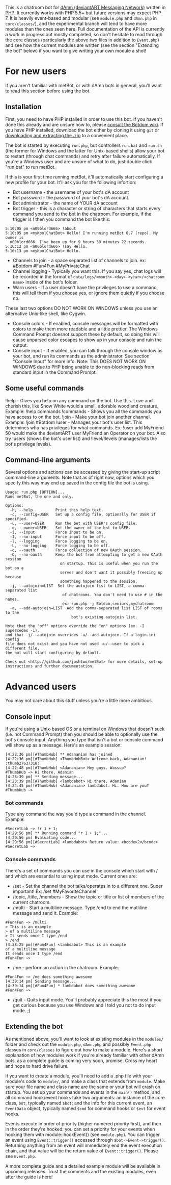 This is a chatroom bot for [dAmn (deviantART Messaging Network)](http://chat.deviantart.com/) written in [PHP](http://php.net). It currently works with PHP 5.5+ but future versions may expect PHP 7. It is heavily event-based and modular (see `module.php` and `dAmn.php` in `core/classes/`), and the experimental branch will tend to have more modules than the ones seen here. Full documentation of the API is currently a work in progress but mostly completed, so don't hesitate to read through the core classes (particularly the above two files in addition to `Event.php`) and see how the current modules are written (see the section "Extending the bot" below) if you want to give writing your own module a shot!

# For new users
If you aren't familiar with metBot, or with dAmn bots in general, you'll want to read this section before using the bot.

## Installation
First, you need to have PHP installed in order to use this bot. If you haven't done this already and are unsure how to, please [consult the Botdom wiki](http://botdom.com/documentation/Install_PHP). If you have PHP installed, download the bot either by cloning it using `git` or [downloading and extracting the .zip](https://github.com/joshtwo/metBot/archive/master.zip) to a convenient place.

The bot is started by executing `run.php`, but controllers `run.bat` and `run.sh` (the former for Windows and the latter for Unix-based shells) allow your bot to restart (through chat commands) and retry after failure automatically. If you're a Windows user and are unsure of what to do, just double click "run.bat" to run metBot.

If this is your first time running metBot, it'll automatically start configuring a new profile for your bot. It'll ask you for the following infortion:
* Bot username - the username of your bot's dA account
* Bot password - the password of your bot's dA account.
* Bot administrator - the name of YOUR dA account
* Bot trigger - this is a character or string of characters that starts every command you send to the bot in the chatroom. For example, if the trigger is ! then you command the bot like this:
```
5:10:05 pm <n00blord666> !about
5:10:05 pm <myKoolChatBot> Hello! I'm running metBot 0.7 (repo). My owner is
  n00blord666. I've been up for 9 hours 38 minutes 22 seconds.
5:10:12 pm <n00blord666> !say Hello.
5:10:13 pm <myKoolChatBot> Hello.
```
* Channels to join - a space separated list of channels to join. ex: #Botdom #Fun4Fun #MyPrivateChat
* Channel logging - Typically you want this. If you say yes, chat logs will be recorded in the format of `data/logs/<month>-<day>-<year>/<chatroom name>` inside of the bot's folder.
* Warn users - If a user doesn't have the privileges to use a command, this will tell them if you choose yes, or ignore them quietly if you choose no.

These last two options DO NOT WORK ON WINDOWS unless you use an alternative Unix-like shell, like Cygwin.
* Console colors - If enabled, console messages will be formatted with colors to make them more readable and a little prettier. The Windows Command Prompt doesnot support these by default, so doing this will cause unparsed color escapes to show up in your console and ruin the output.
* Console input - If enabled, you can talk through the console window as your bot, and run its commands as the administrator. See section "Console Input" for more info. Note: This DOES NOT WORK ON WINDOWS due to PHP being unable to do non-blocking reads from standard input in the Command Prompt.

## Some useful commands
!help <command name> - Gives you help on any command on the bot. Use this. Love and cherish this, like Snow White would a small, adorable woodland creature. Example: !help commands
!commands - Shows you all the commands you have access to on the bot.
!join <channel> - Make your bot join another channel. Example: !join #Botdom
!user - Manages your bot's user list. This determines who has privileges for what commands. Ex: !user add MyFriend 50 would make the deviantART user MyFriend an Operator on your bot. Also try !users (shows the bot's user list) and !level/!levels (manages/lists the bot's privilege levels).

## Command-line arguments
Several options and actions can be accessed by giving the start-up script command-line arguments. Note that as of right now, options which you specify this way may end up saved in the config file the bot is using.
```
Usage: run.php [OPTION]...
Runs metBot, the one and only.

Options:
  -h, --help          Print this help text.
  -c, --config=USER   Set up a config file, optionally for USER if specified.
  -u, --user=USER     Run the bot with USER's config file.
  -o, --owner=USER    Set the owner of the bot to USER.
  -i, --input         Force input to be on.
  -I, --no-input      Force input to be off.
  -l, --logging       Force logging to be on.
  -L, --no-logging    Force logging to be off.
  -q, --oauth         Force collection of new OAuth session.
  -Q, --no-oauth      Keep the bot from attempting to get a new OAuth session
                        on startup. This is useful when you run the bot on a
                        server and don't want it possibly freezing up because
                        something happened to the session.
  -j, --autojoin=LIST  Set the autojoin list to LIST, a comma-separated list
                         of chatrooms. You don't need to use # in the names.
                         ex: run.php -j Botdom,seniors,mychatroom
  -a, --add-autojoin=LIST  Add the comma-separated list LIST of rooms to the
                             bot's existing autojoin list.

Note that the "off" options override the "on" options (ex. -I supercedes -i),
and that -j/--autojoin overrides -a/--add-autojoin. If a login.ini config
file does not exist and you have not used -u/--user to pick a different file,
the bot will start configuring by default.

Check out <http://github.com/joshtwo/metBot> for more details, set-up
instructions and further documentation.
```
# Advanced users
You may not care about this stuff unless you're a little more ambitious.

## Console input
If you're using a Unix-based OS or a terminal on Windows that doesn't suck (i.e. not Command Prompt) then you should be able to optionally use the bot's console input. Anything you type that isn't a bot or console command will show up as a message. Here's an example session:
```
[4:22:36 pm][#ThumbHub] ** Adananian has joined
[4:22:36 pm][#ThumbHub] <ThumbHubBot> Welcome back, Adananian! :thumb27637318:
[4:22:48 pm][#ThumbHub] <Adananian> Hey guys. Wassup?
#ThumbHub ~> Hi there, Adanian
[4:23:39 pm] ** Sending message...
[4:23:39 pm][#ThumbHub] <lambdabot> Hi there, Adanian
[4:24:45 pm][#ThumbHub] <Adananian> lambdabot: Hi. How are you?
#ThumbHub ~> 
```

### Bot commands
Type any command the way you'd type a command in the channel. Example:
```
#SecretLab ~> !r 1 + 1;
[4:29:56 pm] ** Running command "r 1 + 1;"...
[4:29:56 pm] Evaluating code...
[4:29:56 pm][#SecretLab] <lambdabot> Return value: <bcode>2</bcode>
#SecretLab ~>
```
### Console commands
There's a set of commands you can use in the console which start with / and which are essential to using input mode. Current ones are:
* /set <channel> - Set the channel the bot talks/operates in to a different one. Super important! Ex: /set #MyFavoriteChannel
* /topic, /title, /members - Show the topic or title or list of members of the current chatroom.
* /multi - Start a multiline message. Type /end to end the mutliline message and send it. Example:
```
#Fun4Fun ~> /multi
> This is an example
> of a multiline message
> It sends once I type /end
> /end
[4:38:25 pm][#Fun4Fun] <lambdabot> This is an example
of a multiline message
It sends once I type /end
#Fun4Fun ~> 
```
* /me <message> - perform an action in the chatroom. Example:
```
#Fun4Fun ~> /me does something awesome
[4:39:14 pm] Sending message...
[4:39:14 pm][#Fun4Fun] * lambdabot does something awesome
#Fun4Fun ~>
```
* /quit - Quits input mode. You'll probably appreciate this the most if you get curious because you use Windows and I told you not to do input mode. ;)

## Extending the bot
As mentioned above, you'll want to look at existing modules in the `modules/` folder and check out the `module.php`, `dAmn.php` and possibly `Event.php` classes in `core/classes` to figure out how to make a module. Here's a short explanation of how modules work if you're already familiar with other dAmn bots, as a complete guide is coming very soon, promise. Cross my heart and hope to hard drive failure.

If you want to create a module, you'll need to add a .php file with your module's code to `module/`, and make a class that extends from `module`. Make sure your file name and class name are the same or your bot will crash on startup. You set up your commands and events in the `main()` method, and all command hook/event hooks take two arguments: an instance of the core class, `bot`, typically named `$bot`; and the info for this current event, an `EventData` object, typically named `$cmd` for command hooks or `$evt` for event hooks.

Events execute in order of priority (higher numered priority first), and then in the order they're hooked: you can set a priority for your events when hooking them with module::hookEvent() (see `module.php`). You can trigger an event using `Event::trigger()` accessed through `$bot->Event->trigger()`. Returning anything from an event will immediately end the event execution chain, and that value will be the return value of `Event::trigger()`. Please see `Event.php`.

A more complete guide and a detailed example module will be available in upcoming releases. Trust the comments and the existing modules, even after the guide is here!
